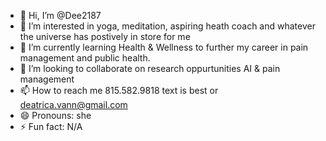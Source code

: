 - 👋 Hi, I’m @Dee2187
- 👀 I’m interested in yoga, meditation, aspiring heath coach and whatever the universe has postively in store for me 
- 🌱 I’m currently learning Health & Wellness to further my career in pain management and public health. 
- 💞️ I’m looking to collaborate on research oppurtunities AI & pain management
- 📫 How to reach me 815.582.9818 text is best or deatrica.vann@gmail.com
- 😄 Pronouns: she 
- ⚡ Fun fact: N/A

<!---
Dee2187/Dee2187 is a ✨ special ✨ repository because its `README.md` (this file) appears on your GitHub profile.
You can click the Preview link to take a look at your changes.
--->
